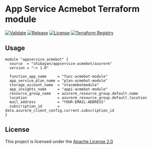 # App Service Acmebot Terraform module

[![Validate](https://github.com/shibayan/terraform-azurerm-appservice-acmebot/actions/workflows/validate.yml/badge.svg)](https://github.com/shibayan/terraform-azurerm-appservice-acmebot/actions/workflows/validate.yml)
[![Release](https://img.shields.io/github/release/shibayan/terraform-azurerm-appservice-acmebot.svg)](https://github.com/shibayan/terraform-azurerm-appservice-acmebot/releases/latest)
[![License](https://img.shields.io/github/license/shibayan/terraform-azurerm-appservice-acmebot.svg)](https://github.com/shibayan/terraform-azurerm-appservice-acmebot/blob/master/LICENSE)
[![Terraform Registry](https://img.shields.io/badge/terraform-registry-5c4ee5.svg)](https://registry.terraform.io/modules/shibayan/appservice-acmebot/azurerm/latest)

## Usage

```hcl
module "appservice_acmebot" {
  source  = "shibayan/appservice-acmebot/azurerm"
  version = "~> 1.0"

  function_app_name     = "func-acmebot-module"
  app_service_plan_name = "plan-acmebot-module"
  storage_account_name  = "stacmebotmodule"
  app_insights_name     = "appi-acmebot-module"
  resource_group_name   = azurerm_resource_group.default.name
  location              = azurerm_resource_group.default.location
  mail_address          = "YOUR-EMAIL-ADDRESS"
  subscription_id       = data.azurerm_client_config.current.subscription_id
}
```

## License

This project is licensed under the [Apache License 2.0](https://github.com/shibayan/terraform-azurerm-appservice-acmebot/blob/master/LICENSE)

